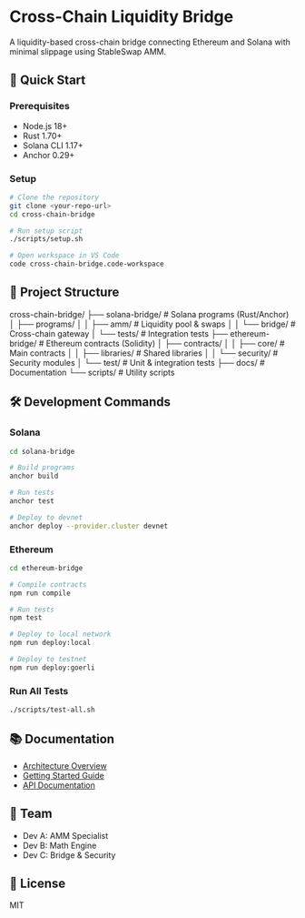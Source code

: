 # Cross-Chain Liquidity Bridge

A liquidity-based cross-chain bridge connecting Ethereum and Solana with minimal slippage using StableSwap AMM.

## 🚀 Quick Start

### Prerequisites

- Node.js 18+
- Rust 1.70+
- Solana CLI 1.17+
- Anchor 0.29+

### Setup
```bash
# Clone the repository
git clone <your-repo-url>
cd cross-chain-bridge

# Run setup script
./scripts/setup.sh

# Open workspace in VS Code
code cross-chain-bridge.code-workspace
```

## 📁 Project Structure
cross-chain-bridge/
├── solana-bridge/          # Solana programs (Rust/Anchor)
│   ├── programs/
│   │   ├── amm/           # Liquidity pool & swaps
│   │   └── bridge/        # Cross-chain gateway
│   └── tests/             # Integration tests
├── ethereum-bridge/        # Ethereum contracts (Solidity)
│   ├── contracts/
│   │   ├── core/          # Main contracts
│   │   ├── libraries/     # Shared libraries
│   │   └── security/      # Security modules
│   └── test/              # Unit & integration tests
├── docs/                   # Documentation
└── scripts/                # Utility scripts

## 🛠️ Development Commands

### Solana
```bash
cd solana-bridge

# Build programs
anchor build

# Run tests
anchor test

# Deploy to devnet
anchor deploy --provider.cluster devnet
```

### Ethereum
```bash
cd ethereum-bridge

# Compile contracts
npm run compile

# Run tests
npm test

# Deploy to local network
npm run deploy:local

# Deploy to testnet
npm run deploy:goerli
```

### Run All Tests
```bash
./scripts/test-all.sh
```

## 📚 Documentation

- [Architecture Overview](docs/architecture/overview.md)
- [Getting Started Guide](docs/guides/getting-started.md)
- [API Documentation](docs/api/)

## 👥 Team

- Dev A: AMM Specialist
- Dev B: Math Engine
- Dev C: Bridge & Security

## 📄 License

MIT